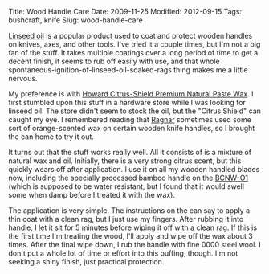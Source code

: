 Title: Wood Handle Care
Date: 2009-11-25
Modified: 2012-09-15
Tags: bushcraft, knife
Slug: wood-handle-care

<a href="http://en.wikipedia.org/wiki/Linseed_oil">Linseed oil</a> is a popular product used to coat and protect wooden handles on knives, axes, and other tools. I've tried it a couple times, but I'm not a big fan of the stuff. It takes multiple coatings over a long period of time to get a decent finish, it seems to rub off easily with use, and that whole spontaneous-ignition-of-linseed-oil-soaked-rags thing makes me a little nervous.

My preference is with <a href="http://www.howardproducts.com/pastewax.htm">Howard Citrus-Shield Premium Natural Paste Wax</a>. I first stumbled upon this stuff in a hardware store while I was looking for linseed oil. The store didn't seem to stock the oil, but the "Citrus Shield" can caught my eye. I remembered reading that <a href="http://www.ragweedforge.com/">Ragnar</a> sometimes used some sort of orange-scented wax on certain wooden knife handles, so I brought the can home to try it out.

It turns out that the stuff works really well. All it consists of is a mixture of natural wax and oil. Initially, there is a very strong citrus scent, but this quickly wears off after application. I use it on all my wooden handled blades now, including the specially processed bamboo handle on the <a href="http://pig-monkey.com/2008/11/15/bcnw-o1-bushcraft-knife/">BCNW-O1</a> (which is supposed to be water resistant, but I found that it would swell some when damp before I treated it with the wax).

The application is very simple. The instructions on the can say to apply a thin coat with a clean rag, but I just use my fingers. After rubbing it into handle, I let it sit for 5 minutes before wiping it off with a clean rag. If this is the first time I'm treating the wood, I'll apply and wipe off the wax about 3 times. After the final wipe down, I rub the handle with fine 0000 steel wool. I don't put a whole lot of time or effort into this buffing, though. I'm not seeking a shiny finish, just practical protection.

